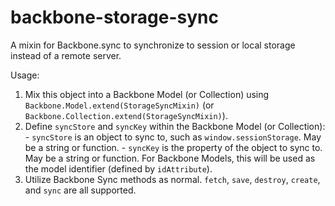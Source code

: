 # backbone-storage-sync

A mixin for Backbone.sync to synchronize to session or local storage instead of a remote server. 

Usage: 

  1. Mix this object into a Backbone Model (or Collection) using `Backbone.Model.extend(StorageSyncMixin)` (or `Backbone.Collection.extend(StorageSyncMixin)`). 
  2. Define `syncStore` and `syncKey` within the Backbone Model (or Collection):
    - `syncStore` is an object to sync to, such as `window.sessionStorage`. May be a string or function. 
    - `syncKey` is the property of the object to sync to. May be a string or function. 
      For Backbone Models, this will be used as the model identifier (defined by `idAttribute`).
  3. Utilize Backbone Sync methods as normal. `fetch`, `save`, `destroy`, `create`, and `sync` are all supported. 
